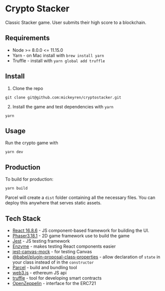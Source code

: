 # Crypto Stacker

Classic Stacker game. User submits their high score to a blockchain.

## Requirements

- Node >= 8.0.0 <= 11.15.0
- Yarn - on Mac install with `brew install yarn`
- Truffle - install with `yarn global add truffle`

## Install

1. Clone the repo
```
git clone git@github.com:mickeyren/cryptostacker.git
```

2. Install the game and test dependencies with `yarn`

```
yarn
```

## Usage

Run the crypto game with
```
yarn dev
```

## Production

To build for production:

```
yarn build
```

Parcel will create a `dist` folder containing all the necessary files. You can deploy this anywhere that serves static assets.

## Tech Stack
- [React 16.8.6](https://github.com/facebook/react) - JS component-based framework for building the UI.
- [Phaser3.18.1](https://github.com/photonstorm/phaser/releases) - 2D game framework use to build the game
- [Jest](https://github.com/facebook/jest) - JS testing framework
- [Enzyme](https://github.com/airbnb/enzyme) - makes testing React components easier
- [jest-canvas-mock](https://github.com/hustcc/jest-canvas-mock) - for testing Canvas
- [@babel/plugin-proposal-class-properties](https://babeljs.io/docs/en/babel-plugin-proposal-class-properties) - allow declaration of `state` in your class instead of in the `constructor`
- [Parcel](https://github.com/parcel-bundler/parcel) - build and bundling tool
- [web3.js](https://github.com/ethereum/web3.js/) - ethereum JS api
- [truffle](https://github.com/trufflesuite/truffle) - tool for developing smart contracts
- [OpenZeppelin](https://github.com/OpenZeppelin/openzeppelin-contracts) - interface for the ERC721